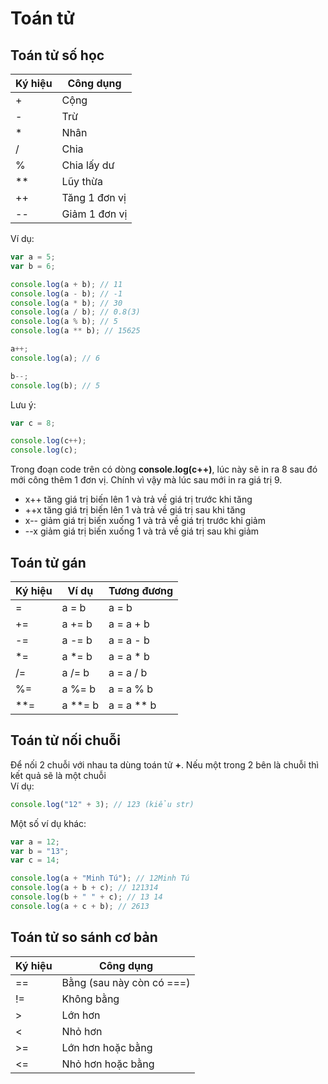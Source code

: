 # Toán tử

## Toán tử số học

| Ký hiệu | Công dụng     |
| ------- | ------------- |
| +       | Cộng          |
| -       | Trừ           |
| \*      | Nhân          |
| /       | Chia          |
| %       | Chia lấy dư   |
| \*\*    | Lũy thừa      |
| ++      | Tăng 1 đơn vị |
| --      | Giảm 1 đơn vị |

Ví dụ:

```js
var a = 5;
var b = 6;

console.log(a + b); // 11
console.log(a - b); // -1
console.log(a * b); // 30
console.log(a / b); // 0.8(3)
console.log(a % b); // 5
console.log(a ** b); // 15625

a++;
console.log(a); // 6

b--;
console.log(b); // 5
```

Lưu ý:

```js
var c = 8;

console.log(c++);
console.log(c);
```

Trong đoạn code trên có dòng **console.log(c++)**, lúc này sẽ in ra 8 sau đó mới công thêm 1 đơn vị. Chính vì vậy mà lúc sau mới in ra giá trị 9.

- x++ tăng giá trị biến lên 1 và trả về giá trị trước khi tăng
- ++x tăng giá trị biến lên 1 và trả về giá trị sau khi tăng
- x-- giảm giá trị biến xuống 1 và trả về giá trị trước khi giảm
- --x giảm giá trị biến xuống 1 và trả về giá trị sau khi giảm

## Toán tử gán

| Ký hiệu | Ví dụ     | Tương đương  |
| ------- | --------- | ------------ |
| =       | a = b     | a = b        |
| +=      | a += b    | a = a + b    |
| -=      | a -= b    | a = a - b    |
| \*=     | a \*= b   | a = a \* b   |
| /=      | a /= b    | a = a / b    |
| %=      | a %= b    | a = a % b    |
| \*\*=   | a \*\*= b | a = a \*\* b |

## Toán tử nối chuỗi

Để nối 2 chuỗi với nhau ta dùng toán tử **+**.
Nếu một trong 2 bên là chuỗi thì kết quả sẽ là một chuỗi  
Ví dụ:

```js
console.log("12" + 3); // 123 (kiểu str)
```

Một số ví dụ khác:

```js
var a = 12;
var b = "13";
var c = 14;

console.log(a + "Minh Tú"); // 12Minh Tú
console.log(a + b + c); // 121314
console.log(b + " " + c); // 13 14
console.log(a + c + b); // 2613
```

## Toán tử so sánh cơ bản

| Ký hiệu | Công dụng                 |
| ------- | ------------------------- |
| ==      | Bằng (sau này còn có ===) |
| !=      | Không bằng                |
| >       | Lớn hơn                   |
| <       | Nhỏ hơn                   |
| >=      | Lớn hơn hoặc bằng         |
| <=      | Nhỏ hơn hoặc bằng         |
